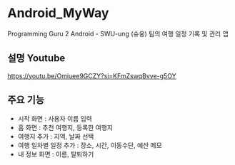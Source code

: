 # Android_MyWay
Programming Guru 2 Android - SWU-ung (슈웅) 팀의 여행 일정 기록 및 관리 앱

## 설명 Youtube
https://youtu.be/Omiuee9GCZY?si=KFmZswqBvve-g5OY

## 주요 기능
- 시작 화면 : 사용자 이름 입력
- 홈 화면 : 추천 여행지, 등록한 여행지
- 여행지 추가 : 지역, 날짜 선택
- 여행 일차별 일정 추가 : 장소, 시간, 이동수단, 예산 메모
- 내 정보 화면 : 이름, 탈퇴하기
